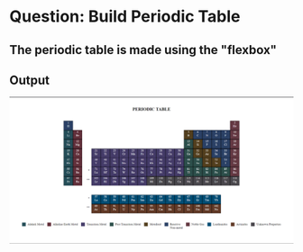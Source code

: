 # Question: Build Periodic Table
## The periodic table is made using the "flexbox"

## Output
![Output](./Output.png)
